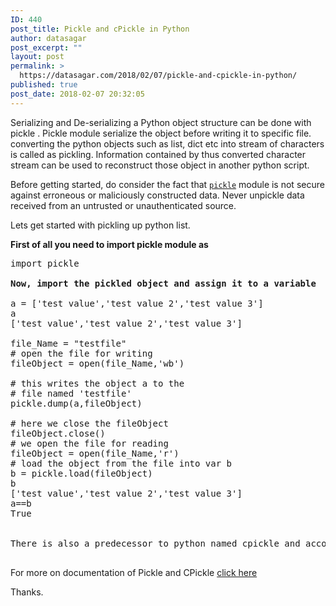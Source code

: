 ```yaml
---
ID: 440
post_title: Pickle and cPickle in Python
author: datasagar
post_excerpt: ""
layout: post
permalink: >
  https://datasagar.com/2018/02/07/pickle-and-cpickle-in-python/
published: true
post_date: 2018-02-07 20:32:05
---
```

Serializing and De-serializing a Python object structure can be done with pickle . Pickle module serialize the object before writing it to specific file. converting the python objects such as list, dict etc into stream of characters is called as pickling. Information contained by thus converted character stream can be used to reconstruct those object in another python script.

Before getting started, do consider the fact that <a class="reference internal" title="pickle: Convert Python objects to streams of bytes and back." href="https://docs.python.org/2/library/pickle.html#module-pickle"><code class="xref py py-mod docutils literal"><span class="pre">pickle</span></code></a> module is not secure against erroneous or maliciously constructed data. Never unpickle data received from an untrusted or unauthenticated source.

Lets get started with pickling up python list.

<strong>First of all you need to import pickle module as</strong>
<pre>import pickle

<strong>Now, import the pickled object and assign it to a variable</strong>

a = ['test value','test value 2','test value 3']
a
['test value','test value 2','test value 3']

file_Name = "testfile"
# open the file for writing
fileObject = open(file_Name,'wb') 

# this writes the object a to the
# file named 'testfile'
pickle.dump(a,fileObject)   

# here we close the fileObject
fileObject.close()
# we open the file for reading
fileObject = open(file_Name,'r')  
# load the object from the file into var b
b = pickle.load(fileObject)  
b
['test value','test value 2','test value 3']
a==b
True


There is also a predecessor to python named cpickle and according to official documentation it is 1000 times faster because of use of C-language.

</pre>
For more on documentation of Pickle and CPickle <a href="https://docs.python.org/2/library/pickle.html">click here</a>

Thanks.